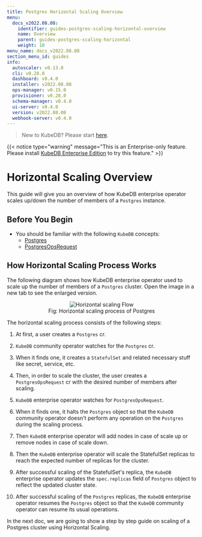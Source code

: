 ```yaml
---
title: Postgres Horizontal Scaling Overview
menu:
  docs_v2022.08.08:
    identifier: guides-postgres-scaling-horizontal-overview
    name: Overview
    parent: guides-postgres-scaling-horizontal
    weight: 10
menu_name: docs_v2022.08.08
section_menu_id: guides
info:
  autoscaler: v0.13.0
  cli: v0.28.0
  dashboard: v0.4.0
  installer: v2022.08.08
  ops-manager: v0.15.0
  provisioner: v0.28.0
  schema-manager: v0.4.0
  ui-server: v0.4.0
  version: v2022.08.08
  webhook-server: v0.4.0
---
```


> New to KubeDB? Please start [here](/docs/v2022.08.08/README).

{{< notice type="warning" message="This is an Enterprise-only feature. Please install [KubeDB Enterprise Edition](/docs/v2022.08.08/setup/install/enterprise) to try this feature." >}}

# Horizontal Scaling Overview

This guide will give you an overview of how KubeDB enterprise operator scales up/down the number of members of a `Postgres` instance.

## Before You Begin

- You should be familiar with the following `KubeDB` concepts:
  - [Postgres](/docs/v2022.08.08/guides/postgres/concepts/postgres)
  - [PostgresOpsRequest](/docs/v2022.08.08/guides/postgres/concepts/opsrequest)

## How Horizontal Scaling Process Works

The following diagram shows how KubeDB enterprise operator used to scale up the number of members of a `Postgres` cluster. Open the image in a new tab to see the enlarged version.

<figure align="center">
  <img alt="Horizontal scaling Flow" src="/docs/v2022.08.08/guides/postgres/scaling/horizontal-scaling/overview/images/pg-horizontal-scaling.png">
<figcaption align="center">Fig: Horizontal scaling process of Postgres</figcaption>
</figure>

The horizontal scaling process consists of the following steps:

1. At first, a user creates a `Postgres` cr.

2. `KubeDB` community operator watches for the `Postgres` cr.

3. When it finds one, it creates a `StatefulSet` and related necessary stuff like secret, service, etc.

4. Then, in order to scale the cluster, the user creates a `PostgresOpsRequest` cr with the desired number of members after scaling.

5. `KubeDB` enterprise operator watches for `PostgresOpsRequest`.

6. When it finds one, it halts the `Postgres` object so that the `KubeDB` community operator doesn't perform any operation on the `Postgres` during the scaling process.  

7. Then `KubeDB` enterprise operator will add nodes in case of scale up or remove nodes in case of scale down.

8. Then the `KubeDB` enterprise operator will scale the StatefulSet replicas to reach the expected number of replicas for the cluster.

9.  After successful scaling of the StatefulSet's replica, the `KubeDB` enterprise operator updates the `spec.replicas` field of `Postgres` object to reflect the updated cluster state.

10. After successful scaling of the `Postgres` replicas, the `KubeDB` enterprise operator resumes the `Postgres` object so that the `KubeDB` community operator can resume its usual operations.

In the next doc, we are going to show a step by step guide on scaling of a Postgres cluster using Horizontal Scaling.